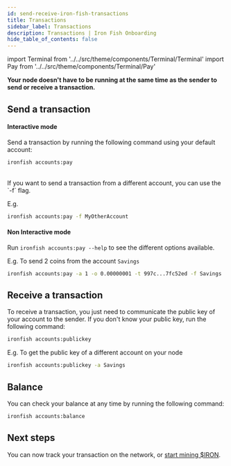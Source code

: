 ```yaml
---
id: send-receive-iron-fish-transactions
title: Transactions
sidebar_label: Transactions
description: Transactions | Iron Fish Onboarding
hide_table_of_contents: false
---
```


import Terminal from '../../src/theme/components/Terminal/Terminal'
import Pay from '../../src/theme/components/Terminal/Pay'

**Your node doesn't have to be running at the same time as the sender to send or receive a transaction.**

## Send a transaction

#### Interactive mode

Send a transaction by running the following command using your default account:
```sh
ironfish accounts:pay
```

<Terminal command={Pay} />
<br />
If you want to send a transaction from a different account, you can use the `-f` flag.

E.g.
```sh
ironfish accounts:pay -f MyOtherAccount
```

#### Non Interactive mode

Run `ironfish accounts:pay --help` to see the different options available.

E.g. To send 2 coins from the account `Savings`
```sh
ironfish accounts:pay -a 1 -o 0.00000001 -t 997c...7fc52ed -f Savings
```

## Receive a transaction
To receive a transaction, you just need to communicate the public key of your account to the sender. If you don't know your public key, run the following command:
```sh
ironfish accounts:publickey
```

E.g. To get the public key of a different account on your node
```sh
ironfish accounts:publickey -a Savings
```

## Balance

You can check your balance at any time by running the following command:
```sh
ironfish accounts:balance
```

## Next steps

You can now track your transaction on the network, or [start mining $IRON](mine.md).